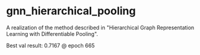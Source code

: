 # gnn_hierarchical_pooling
A realization of the method described in "Hierarchical Graph Representation Learning with Differentiable Pooling".

Best val result: 0.7167 @ epoch 665
